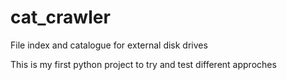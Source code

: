 # cat_crawler
File index and catalogue for external disk drives

This is my first python project to try and test different approches
